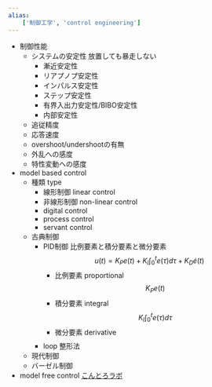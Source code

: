 ```yaml
---
alias:
    ['制御工学', 'control engineering']
---
```

- 制御性能
    - システムの安定性
        放置しても暴走しない
        - 漸近安定性
        - リアプノプ安定性
        - インパルス安定性
        - ステップ安定性
        - 有界入出力安定性/BIBO安定性
        - 内部安定性
    - 追従精度
    - 応答速度
    - overshoot/undershootの有無
    - 外乱への感度
    - 特性変動への感度
- model based control
    - 種類 type
        - 線形制御 linear control
        - 非線形制御 non-linear control
        - digital control
        - process control
        - servant control
    - 古典制御
        - PID制御
            比例要素と積分要素と微分要素
            $$
            u(t) = K_P e(t) + K_I  \int_0^t e(\tau) d\tau + K_D \dot e(t)
            $$
            - 比例要素 proportional
                $$
                K_P e(t)
                $$
            - 積分要素 integral
                $$
                K_I \int_0^t e(\tau) d\tau
                $$
            - 微分要素 derivative
                $$
                $$
        - loop 整形法
    - 現代制御
    - バーゼル制御
- model free control
[こんとろラボ](https://controlabo.com/)
